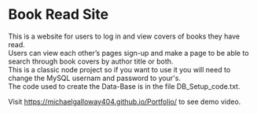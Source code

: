 # Book Read Site  
This is a website for users to log in and view covers of books they have read.  
Users can view each other’s pages sign-up and make a page to be able to search through book covers by author title or both.  
This is a classic node project so if you want to use it you will need to change the MySQL usernam and password to your's.  
The code used to create the Data-Base is in the file DB_Setup_code.txt.  
  
Visit https://michaelgalloway404.github.io/Portfolio/ to see demo video.  
